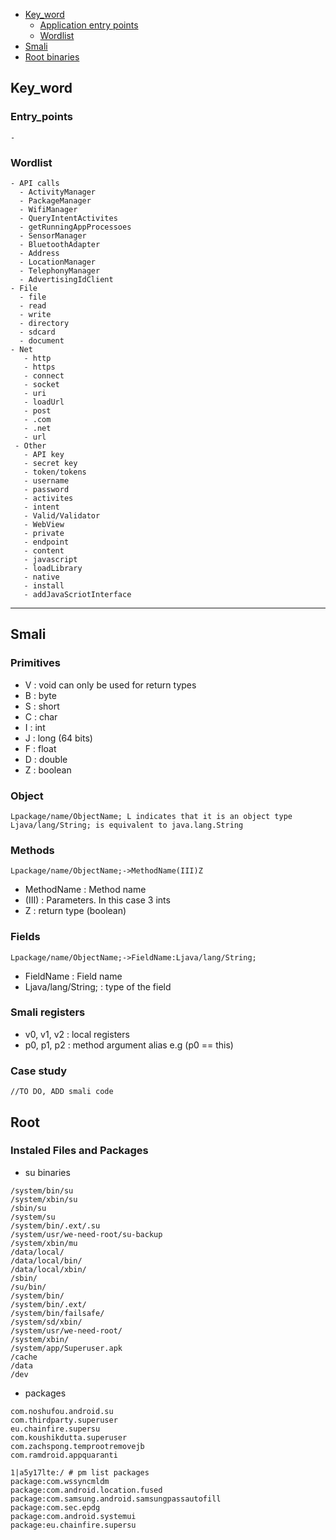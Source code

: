 - [Key_word](#Key_Word)
  - [Application entry points](#Entry_points)
  - [Wordlist](#Wordlist)
- [Smali](#Smali)
- [Root binaries](#Root)

## Key_word
  
  ### Entry_points
    -
  
  ### Wordlist
    - API calls
      - ActivityManager
      - PackageManager
      - WifiManager
      - QueryIntentActivites
      - getRunningAppProcessoes
      - SensorManager
      - BluetoothAdapter
      - Address
      - LocationManager
      - TelephonyManager
      - AdvertisingIdClient
    - File
      - file
      - read
      - write
      - directory
      - sdcard
      - document
    - Net
       - http
       - https
       - connect
       - socket
       - uri
       - loadUrl
       - post
       - .com
       - .net
       - url
     - Other
       - API key
       - secret key
       - token/tokens
       - username
       - password
       - activites
       - intent
       - Valid/Validator
       - WebView
       - private
       - endpoint
       - content
       - javascript
       - loadLibrary
       - native
       - install
       - addJavaScriotInterface
---------------------------------------------------------------------------------------------------------------------------------------------------------------------------
## Smali

### Primitives 
- V : void can only be used for return types
- B : byte
- S : short
- C : char
- I : int
- J : long (64 bits)
- F : float
- D : double
- Z : boolean

### Object
```
Lpackage/name/ObjectName; L indicates that it is an object type
Ljava/lang/String; is equivalent to java.lang.String
````
### Methods
```
Lpackage/name/ObjectName;->MethodName(III)Z
```
- MethodName : Method name
- (III) : Parameters. In this case 3 ints
- Z : return type (boolean)

### Fields
```
Lpackage/name/ObjectName;->FieldName:Ljava/lang/String;
```
- FieldName : Field name
- Ljava/lang/String; : type of the field

### Smali registers
- v0, v1, v2 : local registers
- p0, p1, p2 : method argument alias e.g (p0 == this)

### Case study
```
//TO DO, ADD smali code
```

## Root

### Instaled Files and Packages

- su binaries
```
/system/bin/su
/system/xbin/su
/sbin/su
/system/su
/system/bin/.ext/.su
/system/usr/we-need-root/su-backup
/system/xbin/mu
/data/local/
/data/local/bin/
/data/local/xbin/
/sbin/
/su/bin/
/system/bin/
/system/bin/.ext/
/system/bin/failsafe/
/system/sd/xbin/
/system/usr/we-need-root/
/system/xbin/
/system/app/Superuser.apk
/cache
/data
/dev
```
- packages 
```
com.noshufou.android.su
com.thirdparty.superuser
eu.chainfire.supersu
com.koushikdutta.superuser
com.zachspong.temprootremovejb
com.ramdroid.appquaranti

1|a5y17lte:/ # pm list packages
package:com.wssyncmldm
package:com.android.location.fused
package:com.samsung.android.samsungpassautofill
package:com.sec.epdg
package:com.android.systemui
package:eu.chainfire.supersu
```




